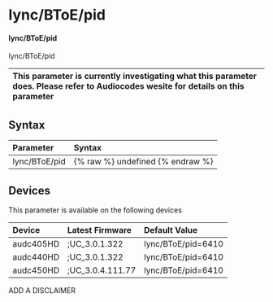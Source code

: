 ﻿---
description: lync/BToE/pid
search: false
---

# lync/BToE/pid

#### lync/BToE/pid

lync/BToE/pid


| This parameter is currently investigating what this parameter does. Please refer to Audiocodes wesite for details on this parameter | 
| :--- |

## Syntax
| Parameter | Syntax |
| :--- | :--- |
|lync/BToE/pid | {% raw %} undefined {% endraw %}|

## Devices
This parameter is available on the following devices

| Device | Latest Firmware | Default Value |
|:---|:---|:---|
| audc405HD | ;UC_3.0.1.322 | lync/BToE/pid=6410 
| audc440HD | ;UC_3.0.1.322 | lync/BToE/pid=6410 
| audc450HD | ;UC_3.0.4.111.77 | lync/BToE/pid=6410 

ADD A DISCLAIMER
